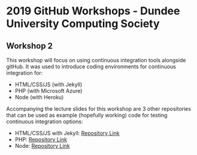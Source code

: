 # 2019 GitHub Workshops - Dundee University Computing Society
## Workshop 2

This workshop will focus on using continuous integration tools alongside gitHub. It was used to introduce coding environments for continuous integration for:
* HTML/CSS/JS (with Jekyll)
* PHP (with Microsoft Azure)
* Node (with Heroku)

Accompanying the lecture slides for this workshop are 3 other repositories that can be used as example (hopefully working) code for testing continuous integration options:

* HTML/CSS/JS with Jekyll: [Repository Link](https://github.com/mikecrabb/gitHubWorkshop_jekyll)
* PHP: [Repository Link](https://github.com/mikecrabb/gitHubWorkshop_php)
* Node: [Repository Link](https://github.com/mikecrabb/gitHubWorkshop_node)
